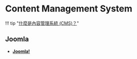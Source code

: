 # Content Management System

!!! tip "[什麼是內容管理系統 (CMS)？](https://www.oracle.com/tw/content-management/what-is-cms/#types)"

## Joomla

- [**Joomla!**](https://www.joomla.org/)